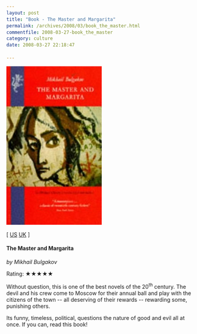 ```yaml
---
layout: post
title: "Book - The Master and Margarita"
permalink: /archives/2008/03/book_the_master.html
commentfile: 2008-03-27-book_the_master
category: culture
date: 2008-03-27 22:18:47

---
```


<a href="/assets/images/book_mastermargarita.jpg"><img src="/assets/images/book_mastermargarita-thumb.jpg" width="250" height="416" alt="The Master and Margarita" class="photo right" /></a>

\[ [US](http://www.amazon.com/Master-Margarita-Mikhail-Bulgakov/dp/0679760806/ref=ed_oe_p|) [UK](http://www.amazon.co.uk/Master-Margarita-Mikhail-Bulgakov/dp/1860460410/ref=sr_1_39?ie=UTF8&s=books&qid=1226009730&sr=1-39) \]

#### The Master and Margarita

*by Mikhail Bulgakov*

Rating: ★★★★★

Without question, this is one of the best novels of the 20<sup>th</sup> century. The devil and his crew come to Moscow for their annual ball and play with the citizens of the town -- all deserving of their rewards -- rewarding some, punishing others.

Its funny, timeless, political, questions the nature of good and evil all at once. If you can, read this book!
